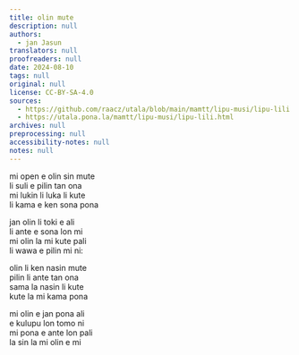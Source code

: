 ```yaml
---
title: olin mute
description: null
authors:
  - jan Jasun
translators: null
proofreaders: null
date: 2024-08-10
tags: null
original: null
license: CC-BY-SA-4.0
sources:
  - https://github.com/raacz/utala/blob/main/mamtt/lipu-musi/lipu-lili.md
  - https://utala.pona.la/mamtt/lipu-musi/lipu-lili.html
archives: null
preprocessing: null
accessibility-notes: null
notes: null
---
```


mi open e olin sin mute  
li suli e pilin tan ona  
mi lukin li luka li kute  
li kama e ken sona pona

jan olin li toki e ali  
li ante e sona lon mi  
mi olin la mi kute pali  
li wawa e pilin mi ni:

olin li ken nasin mute  
pilin li ante tan ona  
sama la nasin li kute  
kute la mi kama pona

mi olin e jan pona ali  
e kulupu lon tomo ni  
mi pona e ante lon pali  
la sin la mi olin e mi
